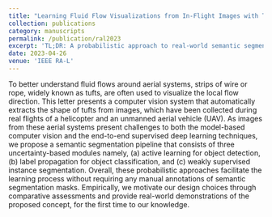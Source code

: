 ```yaml
---
title: "Learning Fluid Flow Visualizations from In-Flight Images with Tufts"
collection: publications
category: manuscripts
permalink: /publication/ral2023
excerpt: 'TL;DR: A probabilistic approach to real-world semantic segmentation problem.'
date: 2023-04-26
venue: 'IEEE RA-L'
---
```


To better understand fluid flows around aerial systems, strips of wire or rope, widely known as tufts, are often used to visualize the local flow direction. This letter presents a computer vision system that automatically extracts the shape of tufts from images, which have been collected during real flights of a helicopter and an unmanned aerial vehicle (UAV). As images from these aerial systems present challenges to both the model-based computer vision and the end-to-end supervised deep learning techniques, we propose a semantic segmentation pipeline that consists of three uncertainty-based modules namely, (a) active learning for object detection, (b) label propagation for object classification, and (c) weakly supervised instance segmentation. Overall, these probabilistic approaches facilitate the learning process without requiring any manual annotations of semantic segmentation masks. Empirically, we motivate our design choices through comparative assessments and provide real-world demonstrations of the proposed concept, for the first time to our knowledge.

